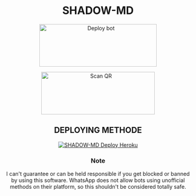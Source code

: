 <center>
 <h1> SHADOW-MD </h1>

<div align="center">
<a href="https://github.com/JoyBoySer/SHADOW-MD/fork" target="blank"><img align="center" src="https://i.imgur.com/cxaSEWe.png" alt="Deploy bot" height="112" width="310" /></a>
  
  

   
<a href="https://bit.ly/m/SHADOW-MD"><img align="center" src="https://i.imgur.com/dzPTA6u.png" alt="Scan QR" height="112" width="300" /></a><br>

## DEPLOYING METHODE
  
  <a href="https://dashboard.heroku.com/new?template=https://github.com/JoyBoySer/SHADOW-MD.git"><img title="SHADOW-MD Deploy Heroku" src="https://img.shields.io/badge/DEPLOY HEROKU-h?color=black&style=for-the-badge&logo=heroku"></a>

 
### Note

I can't guarantee or can be held responsible if you get blocked or banned by using this software. WhatsApp does not allow bots using unofficial methods on their platform, so this shouldn't be considered totally safe. <br>

<div> </div></center>

